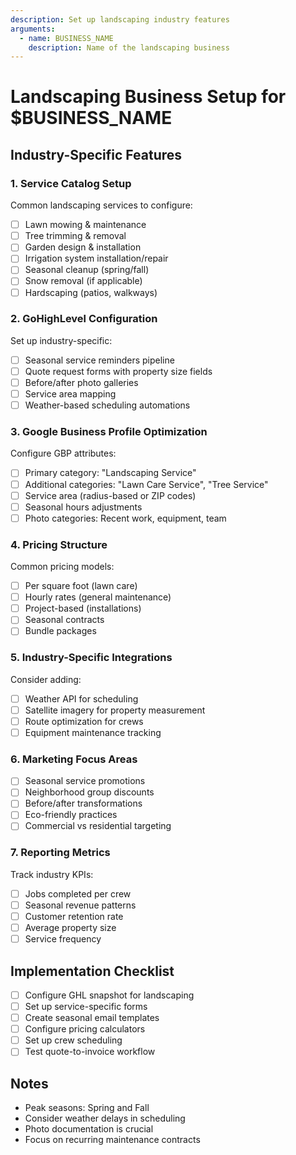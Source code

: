 ```yaml
---
description: Set up landscaping industry features
arguments:
  - name: BUSINESS_NAME
    description: Name of the landscaping business
---
```


# Landscaping Business Setup for $BUSINESS_NAME

## Industry-Specific Features

### 1. Service Catalog Setup
Common landscaping services to configure:
- [ ] Lawn mowing & maintenance
- [ ] Tree trimming & removal
- [ ] Garden design & installation
- [ ] Irrigation system installation/repair
- [ ] Seasonal cleanup (spring/fall)
- [ ] Snow removal (if applicable)
- [ ] Hardscaping (patios, walkways)

### 2. GoHighLevel Configuration
Set up industry-specific:
- [ ] Seasonal service reminders pipeline
- [ ] Quote request forms with property size fields
- [ ] Before/after photo galleries
- [ ] Service area mapping
- [ ] Weather-based scheduling automations

### 3. Google Business Profile Optimization
Configure GBP attributes:
- [ ] Primary category: "Landscaping Service" 
- [ ] Additional categories: "Lawn Care Service", "Tree Service"
- [ ] Service area (radius-based or ZIP codes)
- [ ] Seasonal hours adjustments
- [ ] Photo categories: Recent work, equipment, team

### 4. Pricing Structure
Common pricing models:
- [ ] Per square foot (lawn care)
- [ ] Hourly rates (general maintenance)
- [ ] Project-based (installations)
- [ ] Seasonal contracts
- [ ] Bundle packages

### 5. Industry-Specific Integrations
Consider adding:
- [ ] Weather API for scheduling
- [ ] Satellite imagery for property measurement
- [ ] Route optimization for crews
- [ ] Equipment maintenance tracking

### 6. Marketing Focus Areas
- [ ] Seasonal service promotions
- [ ] Neighborhood group discounts
- [ ] Before/after transformations
- [ ] Eco-friendly practices
- [ ] Commercial vs residential targeting

### 7. Reporting Metrics
Track industry KPIs:
- [ ] Jobs completed per crew
- [ ] Seasonal revenue patterns
- [ ] Customer retention rate
- [ ] Average property size
- [ ] Service frequency

## Implementation Checklist
- [ ] Configure GHL snapshot for landscaping
- [ ] Set up service-specific forms
- [ ] Create seasonal email templates
- [ ] Configure pricing calculators
- [ ] Set up crew scheduling
- [ ] Test quote-to-invoice workflow

## Notes
- Peak seasons: Spring and Fall
- Consider weather delays in scheduling
- Photo documentation is crucial
- Focus on recurring maintenance contracts